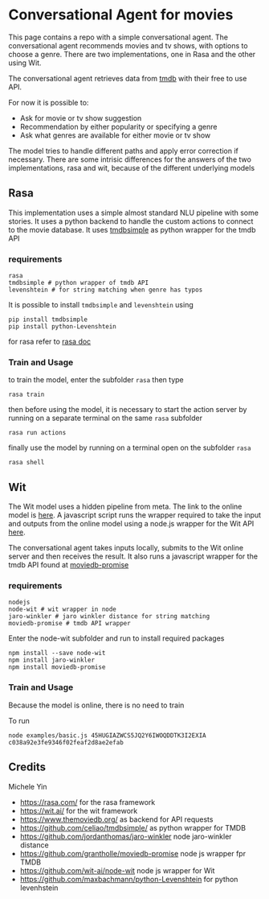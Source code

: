 # Conversational Agent for movies

This page contains a repo with a simple conversational agent. The conversational agent recommends movies and tv shows, with options to choose a genre.
There are two implementations, one in Rasa and the other using Wit.

The conversational agent retrieves data from [tmdb](https://www.themoviedb.org/) with their free to use API.

For now it is possible to:
- Ask for movie or tv show suggestion
- Recommendation by either popularity or specifying a genre
- Ask what genres are available for either movie or tv show

The model tries to handle different paths and apply error correction if necessary. There are some intrisic differences for the answers of the two implementations, rasa and wit, because of the different underlying models

## Rasa
This implementation uses a simple almost standard NLU pipeline with some stories. It uses a python backend to handle the custom actions to connect to the movie database. It uses [tmdbsimple](https://github.com/celiao/tmdbsimple/ ) as python wrapper for the tmdb API
### requirements

```
rasa
tmdbsimple # python wrapper of tmdb API
levenshtein # for string matching when genre has typos
```

It is possible to install `tmdbsimple` and  `levenshtein` using 
```
pip install tmdbsimple
pip install python-Levenshtein
```
for rasa refer to [rasa doc](https://rasa.com/docs/rasa/installation/environment-set-up/)
### Train and Usage

to train the model, enter the subfolder `rasa` then type

```
rasa train
```

then before using the model, it is necessary to start the action server by running on a separate terminal on the same `rasa` subfolder
```
rasa run actions
```

finally use the model by running on a terminal open on the subfolder `rasa`

```
rasa shell
```
## Wit

The Wit model uses a hidden pipeline from meta. The link to the online model is [here](). A javascript script runs the wrapper required to take the input and outputs from the online model using a node.js wrapper for the Wit API [here](https://github.com/wit-ai/node-wit). 

The conversational agent takes inputs locally, submits to the Wit online server and then receives the result. It also runs a javascript wrapper for the tmdb API found at [moviedb-promise](https://github.com/grantholle/moviedb-promise)

### requirements
```
nodejs
node-wit # wit wrapper in node
jaro-winkler # jaro winkler distance for string matching
moviedb-promise # tmdb API wrapper
```
Enter the node-wit subfolder and run to install required packages

```
npm install --save node-wit
npm install jaro-winkler
npm install moviedb-promise
```


### Train and Usage

Because the model is online, there is no need to train

To run
```
node examples/basic.js 45HUGIAZWCS5JQ2Y6IWOQDDTK3I2EXIA c038a92e3fe9346f02feaf2d8ae2efab
```

## Credits

Michele Yin

- https://rasa.com/ for the rasa framework
- https://wit.ai/ for the wit framework
- https://www.themoviedb.org/ as backend for API requests
- https://github.com/celiao/tmdbsimple/ as python wrapper for TMDB
- https://github.com/jordanthomas/jaro-winkler node jaro-winkler distance
- https://github.com/grantholle/moviedb-promise node js wrapper fpr TMDB
- https://github.com/wit-ai/node-wit node js wrapper for Wit
- https://github.com/maxbachmann/python-Levenshtein for python levenhstein